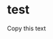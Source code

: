 # test


<div id="copyText" style="cursor: pointer;">Copy this text</div>

<script>
    document.getElementById('copyText').addEventListener('click', function() {
        // Create a temporary textarea to hold the text
        var textArea = document.createElement('textarea');
        textArea.value = 'Text you want to copy';

        // Append the textarea to the document
        document.body.appendChild(textArea);

        // Select and copy the text
        textArea.select();
        document.execCommand('copy');

        // Remove the temporary textarea
        document.body.removeChild(textArea);

        alert('Text copied to clipboard!');
    });
</script>
